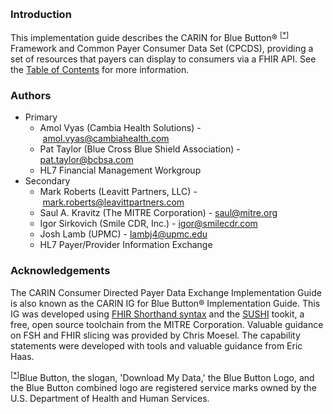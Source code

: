 <p>&nbsp;</p>
<h3>Introduction</h3>
<p>This implementation guide describes the CARIN for Blue Button&reg; <sup>[<a href="#ftn.id1" name="id1">*</a>]</sup> Framework and Common Payer Consumer Data Set (CPCDS), providing a set of resources that payers can display to consumers via a FHIR API. See the <a href="toc.html">Table of Contents</a> for more information.</p>
<h3>Authors</h3>
<ul>
<li>Primary
<ul>
<li>Amol Vyas (Cambia Health Solutions) -&nbsp;<a href="mailto:amol.vyas@cambiahealth.com">amol.vyas@cambiahealth.com</a></li>
<li>Pat Taylor (Blue Cross Blue Shield Association) - <a href="mailto:pat.taylor@bcbsa.com">pat.taylor@bcbsa.com</a></li>
<li>HL7 Financial Management Workgroup</li>
</ul>
</li>
<li>Secondary
<ul>
<li>Mark Roberts (Leavitt Partners, LLC) -&nbsp;<a href="mailto:mark.roberts@leavittpartners.com">mark.roberts@leavittpartners.com</a></li>
<li>Saul A. Kravitz (The MITRE Corporation) -&nbsp;<a href="mailto:saul@mitre.org">saul@mitre.org</a></li>
<li>Igor Sirkovich (Smile CDR, Inc.) -&nbsp;<a href="mailto:igor@smilecdr.com">igor@smilecdr.com</a></li>   
<li>Josh Lamb (UPMC) -&nbsp;<a href="mailto:igor@smilecdr.com">lambj4@upmc.edu</a></li> 
<li>HL7 Payer/Provider Information Exchange</li>
</ul>
</li>
</ul>
<h3>Acknowledgements</h3>
<p>The CARIN Consumer Directed Payer Data Exchange Implementation Guide is also known as the CARIN IG for Blue Button&reg; Implementation Guide. This IG was developed using <a href="https://build.fhir.org/ig/HL7/fhir-shorthand/">FHIR Shorthand syntax</a> and the <a href="https://github.com/FHIR/sushi">SUSHI</a> tookit, a free, open source toolchain from the MITRE Corporation. Valuable guidance on FSH and FHIR slicing was provided by Chris Moesel. The capability statements were developed with tools and valuable guidance from Eric Haas.</p>
<div class="footnote"><sup>[<a href="#id1" name="ftn.id1">*</a>]</sup>Blue Button, the slogan, 'Download My Data,' the Blue Button Logo, and the Blue Button combined logo are registered service marks owned by the U.S. Department of Health and Human Services.</div>
